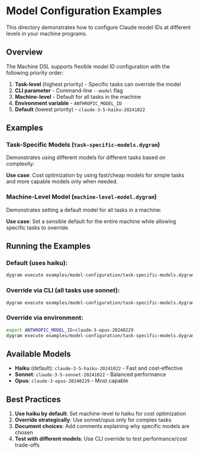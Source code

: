 # Model Configuration Examples

This directory demonstrates how to configure Claude model IDs at different levels in your machine programs.

## Overview

The Machine DSL supports flexible model ID configuration with the following priority order:

1. **Task-level** (highest priority) - Specific tasks can override the model
2. **CLI parameter** - Command-line `--model` flag
3. **Machine-level** - Default for all tasks in the machine
4. **Environment variable** - `ANTHROPIC_MODEL_ID`
5. **Default** (lowest priority) - `claude-3-5-haiku-20241022`

## Examples

### Task-Specific Models (`task-specific-models.dygram`)

Demonstrates using different models for different tasks based on complexity:


<ExampleLoader path="examples/generated/example-1.dygram" height="400px" />


**Use case**: Cost optimization by using fast/cheap models for simple tasks and more capable models only when needed.

### Machine-Level Model (`machine-level-model.dygram`)

Demonstrates setting a default model for all tasks in a machine:


<ExampleLoader path="examples/generated/example-2.dygram" height="400px" />


**Use case**: Set a sensible default for the entire machine while allowing specific tasks to override.

## Running the Examples

### Default (uses haiku):
```bash
dygram execute examples/model-configuration/task-specific-models.dygram
```

### Override via CLI (all tasks use sonnet):
```bash
dygram execute examples/model-configuration/task-specific-models.dygram --model claude-3-5-sonnet-20241022
```

### Override via environment:
```bash
export ANTHROPIC_MODEL_ID=claude-3-opus-20240229
dygram execute examples/model-configuration/task-specific-models.dygram
```

## Available Models

- **Haiku** (default): `claude-3-5-haiku-20241022` - Fast and cost-effective
- **Sonnet**: `claude-3-5-sonnet-20241022` - Balanced performance
- **Opus**: `claude-3-opus-20240229` - Most capable

## Best Practices

1. **Use haiku by default**: Set machine-level to haiku for cost optimization
2. **Override strategically**: Use sonnet/opus only for complex tasks
3. **Document choices**: Add comments explaining why specific models are chosen
4. **Test with different models**: Use CLI override to test performance/cost trade-offs
